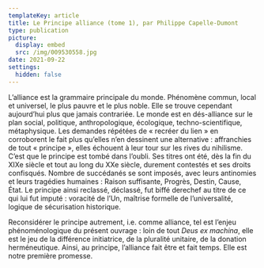 ```yaml
---
templateKey: article
title: Le Principe alliance (tome 1), par Philippe Capelle-Dumont
type: publication
picture:
  display: embed
  src: /img/009530558.jpg
date: 2021-09-22
settings:
  hidden: false
---
```

L’alliance est la grammaire principale du monde. Phénomène commun, local et universel, le plus pauvre et le plus noble. Elle se trouve cependant aujourd’hui plus que jamais contrariée. Le monde est en dés-alliance sur le plan social, politique, anthropologique, écologique, techno-scientifique, métaphysique. Les demandes répétées de « recréer du lien » en corroborent le fait plus qu’elles n’en dessinent une alternative : affranchies de tout « principe », elles échouent à leur tour sur les rives du nihilisme. C’est que le principe est tombé dans l’oubli. Ses titres ont été, dès la fin du XIXe siècle et tout au long du XXe siècle, durement contestés et ses droits confisqués. Nombre de succédanés se sont imposés, avec leurs antinomies et leurs tragédies humaines : Raison suffisante, Progrès, Destin, Cause, État. Le principe ainsi reclassé, déclassé, fut biffé derechef au titre de ce qui lui fut imputé : voracité de l’Un, maîtrise formelle de l’universalité, logique de sécurisation historique.

Reconsidérer le principe autrement, i.e. comme alliance, tel est l’enjeu phénoménologique du présent ouvrage : loin de tout *Deus ex machina*, elle est le jeu de la différence initiatrice, de la pluralité unitaire, de la donation herméneutique. Ainsi, au principe, l’alliance fait être et fait temps. Elle est notre première promesse.